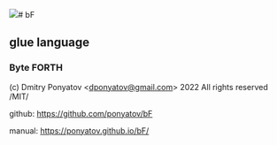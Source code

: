![](doc/logo/png)#   bF
##  glue language
### Byte FORTH

(c) Dmitry Ponyatov <<dponyatov@gmail.com>> 2022 All rights reserved /MIT/

github: https://github.com/ponyatov/bF

manual: https://ponyatov.github.io/bF/

